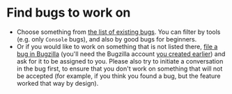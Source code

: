 # Find bugs to work on

* Choose something from [the list of existing bugs](https://codetribute.mozilla.org/projects/devtools). You can filter by tools (e.g. only `Console` bugs), and also by good bugs for beginners.
* Or if you would like to work on something that is not listed there, [file a bug in Bugzilla](https://bugzilla.mozilla.org/enter_bug.cgi?product=DevTools) (you'll need the Bugzilla account [you created earlier](../getting-started/bugzilla.md)) and ask for it to be assigned to you. Please also try to initiate a conversation in the bug first, to ensure that you don't work on something that will not be accepted (for example, if you think you found a bug, but the feature worked that way by design).

<!-- TODO: mention finding potential work that is captured as a TODO or FIXME comments, but doesn't have an associated filed bug -->
